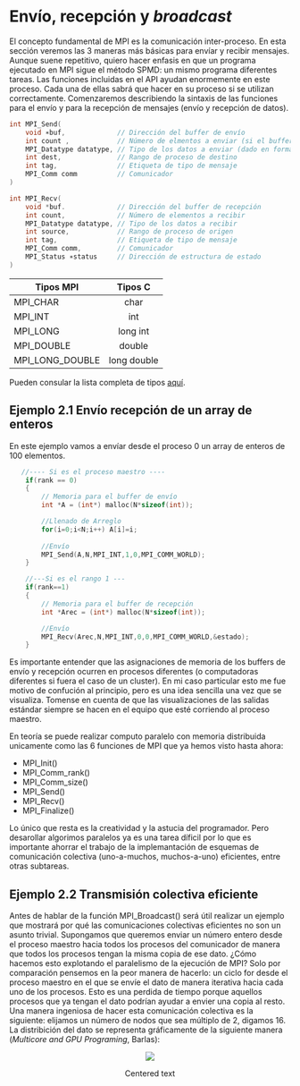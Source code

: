 # Envío, recepción y *broadcast*

El concepto fundamental de MPI es la comunicación inter-proceso. En esta sección veremos las 3 maneras más básicas para envíar y recibir mensajes. Aunque suene repetitivo, quiero hacer enfasis en que un programa ejecutado en MPI sigue el método SPMD: un mismo programa diferentes tareas. Las funciones incluidas en el API ayudan enormemente en este proceso. Cada una de ellas sabrá que hacer en su proceso si se utilizan correctamente. Comenzaremos describiendo la sintaxis de las funciones para el envío y para la recepción de mensajes (envío y recepción de datos).

```C
int MPI_Send(
    void ∗buf,             // Dirección del buffer de envío
    int count ,            // Número de elmentos a enviar (si el buffer es un array, este argumeto es su tamaño)
    MPI_Datatype datatype, // Tipo de los datos a enviar (dado en formatos MPI)
    int dest,              // Rango de proceso de destino
    int tag,               // Etiqueta de tipo de mensaje
    MPI_Comm comm          // Comunicador
)
```
```C
int MPI_Recv( 
    void *buf.             // Dirección del buffer de recepción
    int count,             // Número de elementos a recibir
    MPI_Datatype datatype, // Tipo de los datos a recibir
    int source,            // Rango de proceso de origen
    int tag,               // Etiqueta de tipo de mensaje
    MPI_Comm comm,         // Comunicador
    MPI_Status ∗status     // Dirección de estructura de estado
)
```
| Tipos MPI       | Tipos C       | 
| ----------------|:-------------:| 
| MPI_CHAR        | char          |
| MPI_INT         | int           |
| MPI_LONG        | long int      |
| MPI_DOUBLE      | double        |
| MPI_LONG_DOUBLE | long double   |

Pueden consular la lista completa de tipos [aquí](https://www.mpich.org/static/docs/latest/www3/Constants.html).

## Ejemplo 2.1 Envío recepción de un array de enteros
En este ejemplo vamos a envíar desde el proceso 0 un array de enteros de 100 elementos.

```C
   //---- Si es el proceso maestro ----
    if(rank == 0)
    {
        // Memoria para el buffer de envío
    	int *A = (int*) malloc(N*sizeof(int));

        //Llenado de Arreglo
        for(i=0;i<N;i++) A[i]=i;
        
        //Envío
        MPI_Send(A,N,MPI_INT,1,0,MPI_COMM_WORLD);  
    }

    //---Si es el rango 1 ---
    if(rank==1)
    {
        // Memoria para el buffer de recepción
    	int *Arec = (int*) malloc(N*sizeof(int));

        //Envío
        MPI_Recv(Arec,N,MPI_INT,0,0,MPI_COMM_WORLD,&estado); 
    }
```
Es importante entender que las asignaciones de memoria de los buffers de envío y recepción ocurren en procesos diferentes (o computadoras diferentes si fuera el caso de un cluster). En mi caso particular esto me fue motivo de confución al principio, pero es una idea sencilla una vez que se visualiza. Tomense en cuenta de que las visualizaciones de las salidas estándar siempre se hacen en el equipo que esté corriendo al proceso maestro.

En teoría se puede realizar computo paralelo con memoria distribuida unicamente como las 6 funciones de MPI que ya hemos visto hasta ahora:

* MPI_Init()
* MPI_Comm_rank()
* MPI_Comm_size()
* MPI_Send()
* MPI_Recv()
* MPI_Finalize()

Lo único que resta es la creatividad y la astucia del programador. Pero desarollar algorimos paralelos ya es una tarea díficil por lo que es importante ahorrar el trabajo de la implemantación de esquemas de comunicación colectiva (uno-a-muchos, muchos-a-uno) eficientes, entre otras subtareas.

## Ejemplo 2.2 Transmisión colectiva eficiente

Antes de hablar de la función MPI_Broadcast() será útil realizar un ejemplo que mostrará por qué las comunicaciones colectivas eficientes no son un asunto trivial. Supongamos que queremos enviar un número entero desde el proceso maestro hacia todos los procesos del comunicador de manera que todos los procesos tengan la misma copia de ese dato. ¿Cómo hacemos esto explotando el paralelismo de la ejecución de MPI? Solo por comparación pensemos en la peor manera de hacerlo: un ciclo for desde el proceso maestro en el que se envíe el dato de manera iterativa hacia cada uno de los procesos. Esto es una perdida de tiempo porque aquellos procesos que ya tengan el dato podrían ayudar a envier una copia al resto. Una manera ingeniosa de hacer esta comunicación colectiva es la siguiente: elijamos un número de nodos que sea múltiplo de 2, digamos 16. La distribición del dato se representa gráficamente de la siguiente manera (*Multicore and GPU Programing*, Barlas):

<p align="center">
<img src="https://1.bp.blogspot.com/-BHYeND9v-EI/X2F_iTnM3TI/AAAAAAAACas/bVjH2o1uBjUvNtLh3By-y4oTuVmQ2ld1gCLcBGAsYHQ/s16000/Broadcast_MPI_FromScratch.png">
</p>
<center>Centered text</center>



